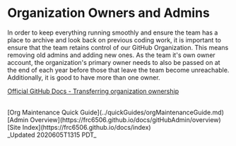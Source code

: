 # Organization Owners and Admins

In order to keep everything running smoothly and ensure the team has a place to archive and look back on previous coding work, it is important to ensure that the team retains control of our GitHub Organization.  This means removing old admins and adding new ones.  As the team it's own owner account, the organization's primary owner needs to also be passed on at the end of each year before those that leave the team become unreachable.  Additionally, it is good to have more than one owner.

[Official GitHub Docs - Transferring organization ownership](https://docs.github.com/en/organizations/managing-organization-settings/transferring-organization-ownership)

<br>
[Org Maintenance Quick Guide](../quickGuides/orgMaintenanceGuide.md)
[Admin Overview](https://frc6506.github.io/docs/gitHubAdmin/overview)
[Site Index](https://frc6506.github.io/docs/index)
<br>
_Updated 2020605T1315 PDT_
